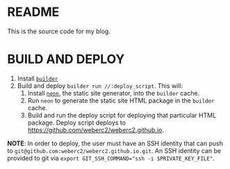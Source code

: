 # README

This is the source code for my blog.

# BUILD AND DEPLOY

1. Install [`builder`](https://github.com/weberc2/builder)
2. Build and deploy `builder run //:deploy_script`. This will:
    1. Install [`neon`](https://github.com/weberc2/neon), the static site
       generator, into the `builder` cache.
    2. Run `neon` to generate the static site HTML package in the `builder`
       cache.
    3. Build and run the deploy script for deploying that particular HTML
       package. Deploy script deploys to
       https://github.com/weberc2/weberc2.github.io.

**NOTE**: In order to deploy, the user must have an SSH identity that can push
to `git@github.com:weberc2/weberc2.github.io.git`. An SSH identity can be
provided to git via `export GIT_SSH_COMMAND="ssh -i $PRIVATE_KEY_FILE"`.